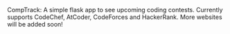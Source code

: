 CompTrack: A simple flask app to see upcoming coding contests.
Currently supports CodeChef, AtCoder, CodeForces and HackerRank. More websites will be added soon!
